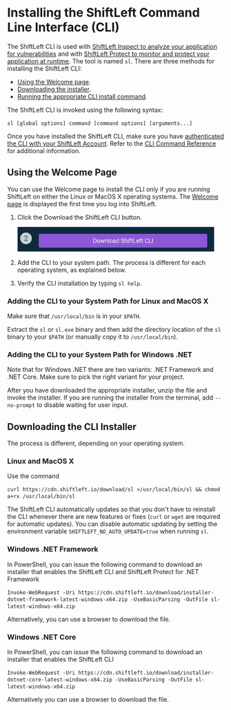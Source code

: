 # Installing the ShiftLeft Command Line Interface (CLI)

The ShiftLeft CLI is used with [ShiftLeft Inspect to analyze your application for vulnerabilities](../inspect/analyzing-applications.md) and with [ShiftLeft Protect to monitor and protect your application at runtime](../protect/implement-protect.md). The tool is named `sl`. There are three methods for installing the ShiftLeft CLI: 

* [Using the Welcome page](#using-the-welcome-page).
* [Downloading the installer](#downloading-the-cli-installer). 
* [Running the appropriate CLI install command](cli-reference.md).

The ShiftLeft CLI is invoked using the following syntax:

```
sl [global options] command [command options] [arguments...]
```

Once you have installed the ShiftLeft CLI, make sure you have [authenticated the CLI with your ShiftLeft Account](../using-cli/authenticating.md). Refer to the [CLI Command Reference](cli-reference.md) for additional information.

## Using the Welcome Page

You can use the Welcome page to install the CLI only if you are running ShiftLeft on either the Linux or MacOS X operating systems. The [Welcome page](https://www.shiftleft.io/dashboard) is displayed the first time you log into ShiftLeft.

1. Click the Download the ShiftLeft CLI button.

   ![Click to Download the CLI](img/download-cli.jpg)

2. Add the CLI to your system path. The process is different for each operating system, as explained below.

3. Verify the CLI installation by typing `sl help`.

### Adding the CLI to your System Path for Linux and MacOS X

Make sure that `/usr/local/bin` is in your `$PATH`.

Extract the `sl` or `sl.exe` binary and then add the directory location of the `sl` binary to your `$PATH` (or manually copy it to `/usr/local/bin`).

### Adding the CLI to your System Path for Windows .NET

Note that for Windows .NET there are two variants: .NET Framework and .NET Core. Make sure to pick the right variant for your project.

After you have downloaded the appropriate installer, unzip the file and invoke the installer. If you are running the installer from the terminal, add `--no-prompt` to disable waiting for user input.

## Downloading the CLI Installer

The process is different, depending on your operating system.

### Linux and MacOS X

Use the command

```
curl https://cdn.shiftleft.io/download/sl >/usr/local/bin/sl && chmod a+rx /usr/local/bin/sl
```

The ShiftLeft CLI automatically updates so that you don't have to reinstall the CLI whenever there are new features or fixes (`curl` or `wget` are required for automatic updates). You can disable automatic updating by setting the environment variable `SHIFTLEFT_NO_AUTO_UPDATE=true` when running `sl`.

### Windows .NET Framework

In PowerShell, you can issue the following command to download an installer that enables the ShiftLeft CLI and ShiftLeft Protect for .NET Framework

```
Invoke-WebRequest -Uri https://cdn.shiftleft.io/download/installer-dotnet-framework-latest-windows-x64.zip -UseBasicParsing -OutFile sl-latest-windows-x64.zip
```
Alternatively, you can use a browser to download the file.

### Windows .NET Core

In PowerShell, you can issue the following command to download an installer that enables the ShiftLeft CLI

```
Invoke-WebRequest -Uri https://cdn.shiftleft.io/download/installer-dotnet-core-latest-windows-x64.zip -UseBasicParsing -OutFile sl-latest-windows-x64.zip
```
Alternatively you can use a browser to download the file.
